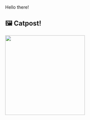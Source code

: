 Hello there!



## 🖼️ Catpost!

<sub>
    <img src="https://cdn2.thecatapi.com/images/com.jpg" height="256">
</sub>

